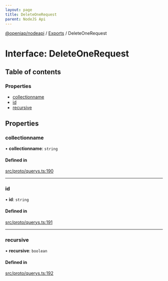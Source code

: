 ```yaml
---
layout: page
title: DeleteOneRequest
parent: NodeJS Api
---
```

[@openiap/nodeapi](../README.html#) / [Exports](../modules.html#) / DeleteOneRequest

# Interface: DeleteOneRequest

## Table of contents

### Properties

- [collectionname](DeleteOneRequest.html##collectionname)
- [id](DeleteOneRequest.html##id)
- [recursive](DeleteOneRequest.html##recursive)

## Properties

### collectionname

• **collectionname**: `string`

#### Defined in

[src/proto/querys.ts:190](https://github.com/openiap/nodeapi/blob/a6b5438/src/proto/querys.ts#L190)

___

### id

• **id**: `string`

#### Defined in

[src/proto/querys.ts:191](https://github.com/openiap/nodeapi/blob/a6b5438/src/proto/querys.ts#L191)

___

### recursive

• **recursive**: `boolean`

#### Defined in

[src/proto/querys.ts:192](https://github.com/openiap/nodeapi/blob/a6b5438/src/proto/querys.ts#L192)
